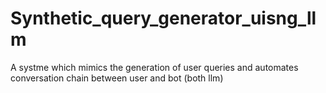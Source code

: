 # Synthetic_query_generator_uisng_llm
A systme which mimics the generation of user queries and automates conversation chain between user and bot (both llm)
